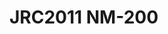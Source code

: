 <a name="material" />

# JRC2011 NM-200
<script type="application/ld+json">
  {
    "@context": "https://schema.org/",
    "@type": "ChemicalSubstance",
    "http://purl.org/dc/terms/conformsTo":
      {
        "@type": "CreativeWork",
        "@id": "https://bioschemas.org/profiles/ChemicalSubstance/0.4-RELEASE/"
      },
    "@id": "https://egonw.github.io/nanowiki/nanowiki348.html#material",
    "name": "JRC2011 NM-200",
    "sameAs: "http://127.0.0.1/mediawiki/index.php/Special:URIResolver/JRC2011_NM-2D200"
  }
</script>

